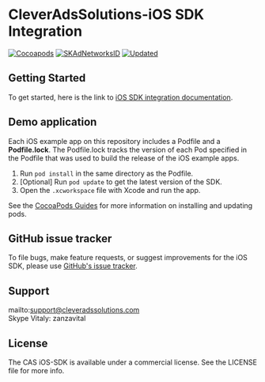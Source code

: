 # CleverAdsSolutions-iOS SDK Integration 

[![Cocoapods](https://img.shields.io/endpoint?url=https://raw.githubusercontent.com/cleveradssolutions/CAS-Specs/master/CAS.json)](https://github.com/cleveradssolutions/CAS-Specs/tree/master/Specs/CleverAdsSolutions-SDK)
[![SKAdNetworksID](https://img.shields.io/badge/SKAdNetworksItems-Aug%2017%2C%202021-green)](https://github.com/cleveradssolutions/CAS-iOS/blob/master/SKAdNetworkItems.xml)
[![Updated](https://img.shields.io/endpoint?url=https://raw.githubusercontent.com/cleveradssolutions/App-ads.txt/master/Shield.json)](https://github.com/cleveradssolutions/App-ads.txt)

## Getting Started
To get started, here is the link to [iOS SDK integration documentation](https://github.com/cleveradssolutions/CAS-iOS/wiki).  

## Demo application
Each iOS example app on this repository includes a Podfile and a **Podfile.lock**. The Podfile.lock tracks the version of each Pod specified in the Podfile that was used to build the release of the iOS example apps. 

1. Run `pod install` in the same directory as the Podfile.
2. [Optional] Run `pod update` to get the latest version of the SDK.
3. Open the `.xcworkspace` file with Xcode and run the app.

See the [CocoaPods Guides](https://guides.cocoapods.org) for more information on installing and updating pods.

## GitHub issue tracker
To file bugs, make feature requests, or suggest improvements for the iOS SDK, please use [GitHub's issue tracker](https://github.com/cleveradssolutions/CAS-iOS/issues).

## Support
mailto:support@cleveradssolutions.com  
Skype Vitaly: zanzavital  

## License
The CAS iOS-SDK is available under a commercial license. See the LICENSE file for more info.
